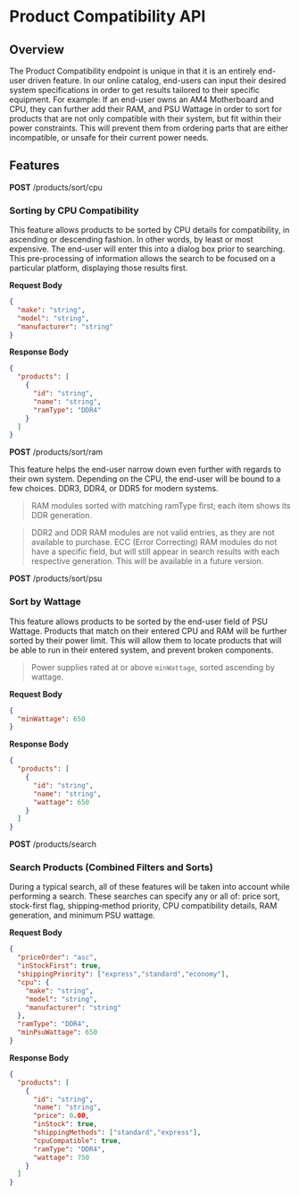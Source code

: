 # Product Compatibility API

## Overview

The Product Compatibility endpoint is unique in that it is an entirely end-user driven feature. In our online catalog, end-users can input their desired system specifications in order to get results tailored to their specific equipment. For example: If an end-user owns an AM4 Motherboard and CPU, they can further add their RAM, and PSU Wattage in order to sort for products that are not only compatible with their system, but fit within their power constraints. This will prevent them from ordering parts that are either incompatible, or unsafe for their current power needs.

## Features

**POST** /products/sort/cpu

### Sorting by CPU Compatibility

This feature allows products to be sorted by CPU details for compatibility, in ascending or descending fashion. In other words, by least or most expensive. The end-user will enter this into a dialog box prior to searching. This pre-processing of information allows the search to be focused on a particular platform, displaying those results first.

**Request Body**
```json
{
  "make": "string",
  "model": "string",
  "manufacturer": "string"
}
```

**Response Body**
```json
{
  "products": [
    {
      "id": "string",
      "name": "string",
      "ramType": "DDR4"
    }
  ]
}
```

**POST** /products/sort/ram

This feature helps the end-user narrow down even further with regards to their own system. Depending on the CPU, the end-user will be bound to a few choices. DDR3, DDR4, or DDR5 for modern systems.

> RAM modules sorted with matching ramType first; each item shows its DDR generation.

> DDR2 and DDR RAM modules are not valid entries, as they are not available to purchase. ECC (Error Correcting) RAM modules do not have a specific field, but will still appear in search results with each respective generation. This will be available in a future version.

**POST** /products/sort/psu

### Sort by Wattage

This feature allows products to be sorted by the end-user field of PSU Wattage. Products that match on their entered CPU and RAM will be further sorted by their power limit. This will allow them to locate products that will be able to run in their entered system, and prevent broken components.

> Power supplies rated at or above `minWattage`, sorted ascending by wattage.

**Request Body**

```json
{
  "minWattage": 650
}
```

**Response Body**

```json
{
  "products": [
    {
      "id": "string",
      "name": "string",
      "wattage": 650
    }
  ]
}
```

**POST** /products/search

### Search Products (Combined Filters and Sorts)

During a typical search, all of these features will be taken into account while performing a search. These searches can specify any or all of: price sort, stock-first flag, shipping‐method priority, CPU compatibility details, RAM generation, and minimum PSU wattage.

**Request Body**

```json
{
  "priceOrder": "asc",
  "inStockFirst": true,
  "shippingPriority": ["express","standard","economy"],
  "cpu": {
    "make": "string",
    "model": "string",
    "manufacturer": "string"
  },
  "ramType": "DDR4",
  "minPsuWattage": 650
}
```

**Response Body**

```json
{
  "products": [
    {
      "id": "string",
      "name": "string",
      "price": 0.00,
      "inStock": true,
      "shippingMethods": ["standard","express"],
      "cpuCompatible": true,
      "ramType": "DDR4",
      "wattage": 750
    }
  ]
}
```